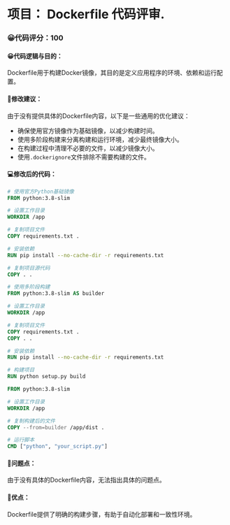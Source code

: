 # 项目： Dockerfile 代码评审.
### 😀代码评分：100
#### 😀代码逻辑与目的：
Dockerfile用于构建Docker镜像，其目的是定义应用程序的环境、依赖和运行配置。

#### 🎯修改建议：
由于没有提供具体的Dockerfile内容，以下是一些通用的优化建议：

- 确保使用官方镜像作为基础镜像，以减少构建时间。
- 使用多阶段构建来分离构建和运行环境，减少最终镜像大小。
- 在构建过程中清理不必要的文件，以减少镜像大小。
- 使用`.dockerignore`文件排除不需要构建的文件。

#### 💻修改后的代码：
```Dockerfile
# 使用官方Python基础镜像
FROM python:3.8-slim

# 设置工作目录
WORKDIR /app

# 复制项目文件
COPY requirements.txt .

# 安装依赖
RUN pip install --no-cache-dir -r requirements.txt

# 复制项目源代码
COPY . .

# 使用多阶段构建
FROM python:3.8-slim AS builder

# 设置工作目录
WORKDIR /app

# 复制项目文件
COPY requirements.txt .
COPY . .

# 安装依赖
RUN pip install --no-cache-dir -r requirements.txt

# 构建项目
RUN python setup.py build

FROM python:3.8-slim

# 设置工作目录
WORKDIR /app

# 复制构建后的文件
COPY --from=builder /app/dist .

# 运行脚本
CMD ["python", "your_script.py"]
```

#### 🤔问题点：
由于没有具体的Dockerfile内容，无法指出具体的问题点。

#### 🤔优点：
Dockerfile提供了明确的构建步骤，有助于自动化部署和一致性环境。